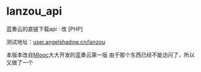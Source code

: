 # lanzou_api
蓝奏云的直链下载api · 改 [PHP]

测试地址：[user.angelshadow.cn/lanzou](http://user.angelshadow.cn/lanzou/)

本版本改自[Mlooc](https://mlooc.cn/)大大开发的蓝奏云第一版
由于那个东西已经不能访问了，所以又做了一个
